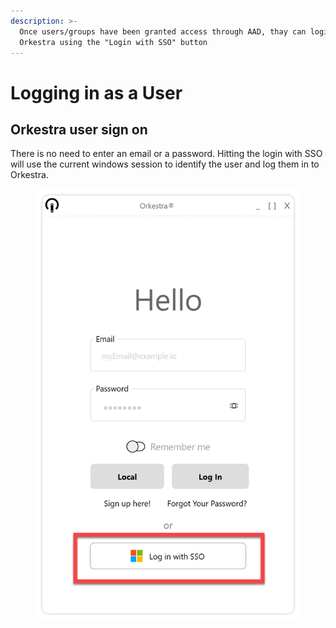 ```yaml
---
description: >-
  Once users/groups have been granted access through AAD, thay can login to
  Orkestra using the "Login with SSO" button
---
```


# Logging in as a User

## Orkestra user sign on

There is no need to enter an email or a password. Hitting the login with SSO will use the current windows session to identify the user and log them in to Orkestra.&#x20;

<figure><img src="../../.gitbook/assets/image (26).png" alt=""><figcaption></figcaption></figure>
